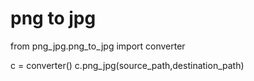# png to jpg

from png_jpg.png_to_jpg import converter


c = converter()
c.png_jpg(source_path,destination_path)
